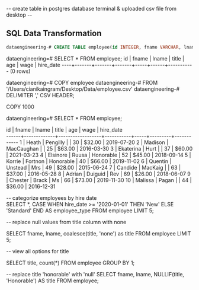 -- create table in postgres database terminal & uploaded csv file from desktop --

## SQL Data Transformation

```sql
dataengineering-# CREATE TABLE employee(id INTEGER, fname VARCHAR, lname VARCHAR, title VARCHAR, age INTEGER, wage MONEY, hire_date DATE);
```


dataengineering=# SELECT * FROM employee;
 id | fname | lname | title | age | wage | hire_date 
----+-------+-------+-------+-----+------+-----------
(0 rows)



dataengineering=# COPY employee
dataengineering-# FROM '/Users/cianikaingram/Desktop/Data/employee.csv'
dataengineering-# DELIMITER ',' CSV HEADER;

COPY 1000



dataengineering=# SELECT * FROM employee;

  id  |    fname    |      lname       |   title   | age |  wage   | hire_date  
------+-------------+------------------+-----------+-----+---------+------------
    1 | Heath       | Pengilly         |           |  30 |  $32.00 | 2019-07-20
    2 | Madison     | MacCaughan       |           |  25 |  $63.00 | 2016-03-30
    3 | Ekaterina   | Hurt             |           |  37 |  $60.00 | 2021-03-23
    4 | Elsinore    | Ruusa            | Honorable |  52 |  $45.00 | 2018-09-14
    5 | Korrie      | Fortnon          | Honorable |  40 |  $66.00 | 2019-11-02
    6 | Quentin     | Unstead          | Mrs       |  49 |  $28.00 | 2015-06-24
    7 | Candide     | MacKaig          |           |  63 |  $37.00 | 2016-05-28
    8 | Adrian      | Duiguid          | Rev       |  69 |  $26.00 | 2018-06-07
    9 | Chester     | Brack            | Ms        |  66 |  $73.00 | 2019-11-30
   10 | Malissa     | Pagan            |           |  44 |  $36.00 | 2016-12-31
  
  
  
-- categorize employees by hire date  
SELECT
	*,
	CASE
		WHEN hire_date >= '2020-01-01' THEN 'New'
		ELSE 'Standard'
	END AS employee_type
FROM employee
LIMIT 5;



-- replace null values from title column with none

SELECT 
	fname, 
	lname, 
	coalesce(title, 'none') as title
FROM 
	employee
LIMIT 5;



-- view all options for title

SELECT 
	title, 
	count(*)
FROM employee
GROUP BY 1;



-- replace title 'honorable' with 'null'
SELECT 
	fname,
	lname,
	NULLIF(title, 'Honorable') AS title
FROM 
	employee;

